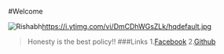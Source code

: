#Welcome 

![Rishabh]()https://i.ytimg.com/vi/DmCDhWGsZLk/hqdefault.jpg
>Honesty is the best policy!!
###Links
1.[Facebook](https://www.facebook.com/profile.php?id=100004560270849)
2.[Github](https://github.com/18Rishabh)

